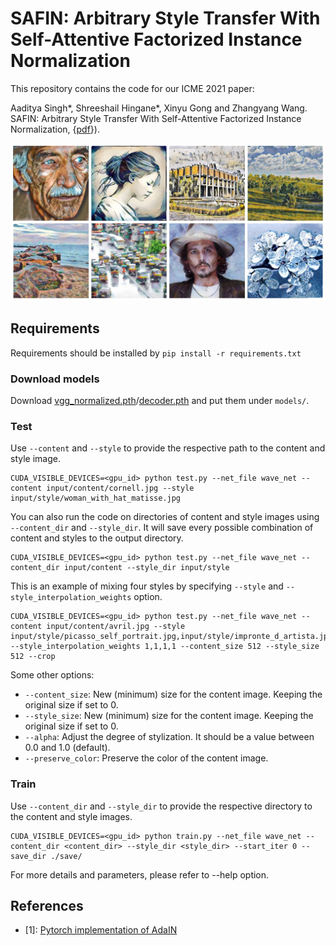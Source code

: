 # SAFIN: Arbitrary Style Transfer With Self-Attentive Factorized Instance Normalization

This repository contains the code for our ICME 2021 paper:

Aaditya Singh*, Shreeshail Hingane*, Xinyu Gong and Zhangyang Wang. SAFIN: Arbitrary Style Transfer With Self-Attentive Factorized Instance Normalization, {[pdf](https://aaditya-singh.github.io/data/SAFIN.pdf)}).

![Results](results.jpg)


## Requirements
Requirements should be installed by `pip install -r requirements.txt`

### Download models
Download [vgg_normalized.pth](https://www.dropbox.com/s/2elilhldqtqcumr/vgg_normalised.pth?dl=0)/[decoder.pth](https://www.dropbox.com/s/xveyz1yktk8s9l5/decoder.pth.tar?dl=0) and put them under `models/`.

### Test
Use `--content` and `--style` to provide the respective path to the content and style image.
```
CUDA_VISIBLE_DEVICES=<gpu_id> python test.py --net_file wave_net --content input/content/cornell.jpg --style input/style/woman_with_hat_matisse.jpg
```

You can also run the code on directories of content and style images using `--content_dir` and `--style_dir`. It will save every possible combination of content and styles to the output directory.
```
CUDA_VISIBLE_DEVICES=<gpu_id> python test.py --net_file wave_net --content_dir input/content --style_dir input/style
```

This is an example of mixing four styles by specifying `--style` and `--style_interpolation_weights` option.
```
CUDA_VISIBLE_DEVICES=<gpu_id> python test.py --net_file wave_net --content input/content/avril.jpg --style input/style/picasso_self_portrait.jpg,input/style/impronte_d_artista.jpg,input/style/trial.jpg,input/style/antimonocromatismo.jpg --style_interpolation_weights 1,1,1,1 --content_size 512 --style_size 512 --crop
```

Some other options:
* `--content_size`: New (minimum) size for the content image. Keeping the original size if set to 0.
* `--style_size`: New (minimum) size for the content image. Keeping the original size if set to 0.
* `--alpha`: Adjust the degree of stylization. It should be a value between 0.0 and 1.0 (default).
* `--preserve_color`: Preserve the color of the content image.


### Train
Use `--content_dir` and `--style_dir` to provide the respective directory to the content and style images.
```
CUDA_VISIBLE_DEVICES=<gpu_id> python train.py --net_file wave_net --content_dir <content_dir> --style_dir <style_dir> --start_iter 0 --save_dir ./save/
```

For more details and parameters, please refer to --help option.

## References
- [1]: [Pytorch implementation of AdaIN](https://github.com/naoto0804/pytorch-AdaIN)
